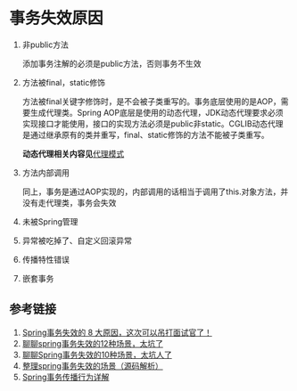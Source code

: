 # 事务失效原因

1. 非public方法

   添加事务注解的必须是public方法，否则事务不生效

2. 方法被final，static修饰

   方法被final关键字修饰时，是不会被子类重写的。事务底层使用的是AOP，需要生成代理类。Spring AOP底层是使用的动态代理，JDK动态代理要求必须实现接口才能使用，接口的实现方法必须是public非static。CGLIB动态代理是通过继承原有的类并重写，final、static修饰的方法不能被子类重写。

   **动态代理相关内容见**[代理模式](../设计模式/05-代理模式.md)

3. 方法内部调用

   同上，事务是通过AOP实现的，内部调用的话相当于调用了this.对象方法，并没有走代理类，事务会失效

4. 未被Spring管理

5. 异常被吃掉了、自定义回滚异常

6. 传播特性错误

7. 嵌套事务

## 参考链接

1. [Spring事务失效的 8 大原因，这次可以吊打面试官了！](https://zhuanlan.zhihu.com/p/101396825)
2. [聊聊spring事务失效的12种场景，太坑了](https://cloud.tencent.com/developer/article/1876768)
3. [聊聊Spring事务失效的10种场景，太坑人了](https://juejin.cn/post/7023296582078431246)
4. [整理spring事务失效的场景（源码解析）](https://www.jianshu.com/p/3dd79531fe41)
5. [Spring事务传播行为详解](https://segmentfault.com/a/1190000013341344)